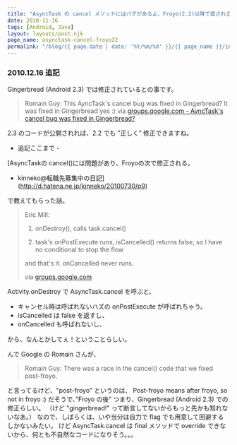 ```yaml
---
title: "AsyncTask の cancel メソッドにはバグがあるよ、Froyo(2.2)以降で直されるかもよ→Gingerbread（2.3）で直ったよ"
date: 2010-11-16
tags: [Android, Java] 
layout: layouts/post.njk
page_name: asynctask-cancel-froyo22
permalink: "/blog/{{ page.date | date: '%Y/%m/%d' }}/{{ page_name }}/index.html"
---
```

### 2010.12.16 追記

Gingerbread (Android 2.3) では修正されているとの事です。
<!--more-->

>Romain Guy:
> This AyncTask's cancel bug was fixed in Gingerbread?
> It was fixed in Gingerbread yes :)
> via [groups.google.com - AyncTask's cancel bug was fixed in Gingerbread?](http://groups.google.com/group/android-developers/browse_thread/thread/6dccc5cbd7bb9205/aae9a3136945890c#)

2.3 のコードが公開されれば、2.2 でも ”正しく” 修正できますね。

- 追記ここまで -

[AsyncTaskの cancel()には問題があり、Froyoの次で修正される。
- kinneko@転職先募集中の日記](http://d.hatena.ne.jp/kinneko/20100730/p9)

で教えてもらった話。

> Eric Mill:
> 1) onDestroy(), calls task.cancel() 
> 
> 2) task's onPostExecute runs, isCancelled() returns false, so I have 
> no conditional to stop the flow
> 
> and that's it. onCancelled never runs.
> 
> via [groups.google.com](http://groups.google.com/group/android-developers/browse_thread/thread/07ea01892ee7a5f4/9f71428217c2cd44?)

Activity.onDestroy で AsyncTask.cancel を呼ぶと、

* キャンセル時は呼ばれないハズの onPostExecute が呼ばれちゃう。
* isCancelled は false を返すし、
* onCancelled も呼ばれないし、

から、なんとかしてぇ！ということらしい。

んで Google の Romain さんが、

> Romain Guy:
> There was a race in the cancel() code that we fixed post-froyo. 

と言ってるけど、"post-froyo" というのは、
Post-froyo  means after froyo, so not in froyo :) 
だそうで、”Froyo の後” つまり、Gingerbread (Android 2.3) での修正らしい。
（けど "gingerbread!"  って断言してないからもっと先かも知れないなあ。）
なので、しばらくは、いや当分は自力で flag でも用意して回避するしかないみたい。
けど AsyncTask.cancel は final メソッドで override できないから、何とも不自然なコードになりそう。。。 